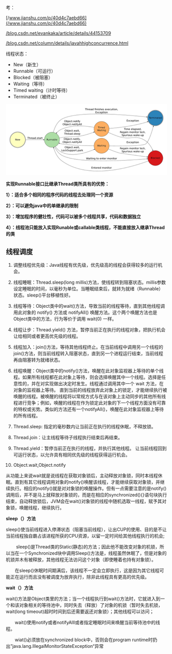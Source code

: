 考：

[/www.jianshu.com/p/40d4c7aebd66](/www.jianshu.com/p/40d4c7aebd66)

[/blog.csdn.net/evankaka/article/details/44153709](/blog.csdn.net/evankaka/article/details/44153709)

[/blog.csdn.net/column/details/javahhighconcurrence.html](/blog.csdn.net/column/details/javahhighconcurrence.html)

线程状态：

* New（新生）
* Runnable（可运行）
* Blocked（被阻塞）
* Waiting（等待）
* Timed waiting（计时等待）
* Terminated（被终止）

![](/assets/ThreadState.png)

**实现Runnable接口比继承Thread类所具有的优势：**

**1）：适合多个相同的程序代码的线程去处理同一个资源**

**2）：可以避免java中的单继承的限制**

**3）：增加程序的健壮性，代码可以被多个线程共享，代码和数据独立**

**4）：线程池只能放入实现Runable或callable类线程，不能直接放入继承Thread的类**

## 线程调度

1. 调整线程优先级：Java线程有优先级，优先级高的线程会获得较多的运行机会。

2. 线程睡眠：Thread.sleep\(long millis\)方法，使线程转到阻塞状态。millis参数设定睡眠的时间，以毫秒为单位。当睡眠结束后，就转为就绪（Runnable）状态。sleep\(\)平台移植性好。

3. 线程等待：Object类中的wait\(\)方法，导致当前的线程等待，直到其他线程调用此对象的 notify\(\) 方法或 notifyAll\(\) 唤醒方法。这个两个唤醒方法也是Object类中的方法，行为等价于调用 wait\(0\) 一样。

4. 线程让步：Thread.yield\(\) 方法，暂停当前正在执行的线程对象，把执行机会让给相同或者更高优先级的线程。

5. 线程加入：join\(\)方法，等待其他线程终止。在当前线程中调用另一个线程的join\(\)方法，则当前线程转入阻塞状态，直到另一个进程运行结束，当前线程再由阻塞转为就绪状态。

6. 线程唤醒：Object类中的notify\(\)方法，唤醒在此对象监视器上等待的单个线程。如果所有线程都在此对象上等待，则会选择唤醒其中一个线程。选择是任意性的，并在对实现做出决定时发生。线程通过调用其中一个 wait 方法，在对象的监视器上等待。 直到当前的线程放弃此对象上的锁定，才能继续执行被唤醒的线程。被唤醒的线程将以常规方式与在该对象上主动同步的其他所有线程进行竞争；例如，唤醒的线程在作为锁定此对象的下一个线程方面没有可靠的特权或劣势。类似的方法还有一个notifyAll\(\)，唤醒在此对象监视器上等待的所有线程。

1. Thread.sleep: 指定的毫秒数内让当前正在执行的线程休眠，不释放锁。
2. Thread.join：让主线程等待子线程执行结束后再结束。
3. Thread.yield：暂停当前正在执行的线程，并执行其他线程。 让当前线程回到可运行状态，以允许具有相同优先级的线程获得运行机会。
4. Object.wait,Object.notify

从功能上来说wait就是说线程在获取对象锁后，主动释放对象锁，同时本线程休眠。直到有其它线程调用对象的notify\(\)唤醒该线程，才能继续获取对象锁，并继续执行。相应的notify\(\)就是对对象锁的唤醒操作。但有一点需要注意的是notify\(\)调用后，并不是马上就释放对象锁的，而是在相应的synchronized\(\){}语句块执行结束，自动释放锁后，JVM会在wait\(\)对象锁的线程中随机选取一线程，赋予其对象锁，唤醒线程，继续执行。



**sleep（）方法**

sleep\(\)使当前线程进入停滞状态（阻塞当前线程），让出CUP的使用、目的是不让当前线程独自霸占该进程所获的CPU资源，以留一定时间给其他线程执行的机会;

　　 sleep\(\)是Thread类的Static\(静态\)的方法；因此他不能改变对象的机锁，所以当在一个Synchronized块中调用Sleep\(\)方法是，线程虽然休眠了，但是对象的机锁并木有被释放，其他线程无法访问这个对象（即使睡着也持有对象锁）。

 　　在sleep\(\)休眠时间期满后，该线程不一定会立即执行，这是因为其它线程可能正在运行而且没有被调度为放弃执行，除非此线程具有更高的优先级。

**wait（）方法**

wait\(\)方法是Object类里的方法；当一个线程执行到wait\(\)方法时，它就进入到一个和该对象相关的等待池中，同时失去（释放）了对象的机锁（暂时失去机锁，wait\(long timeout\)超时时间到后还需要返还对象锁）；其他线程可以访问；

　　wait\(\)使用notify或者notifyAlll或者指定睡眠时间来唤醒当前等待池中的线程。

　　wiat\(\)必须放在synchronized block中，否则会在program runtime时扔出”java.lang.IllegalMonitorStateException“异常

